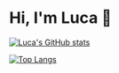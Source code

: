# Hi, I'm Luca 👋

[![Luca's GitHub stats](https://github-readme-stats.vercel.app/api?username=Luca9862&show_icons=true&theme=dark)](https://github.com/anuraghazra/github-readme-stats)

[![Top Langs](https://github-readme-stats.vercel.app/api/top-langs/?username=Luca9862&layout=vertical&theme=dark)](https://github.com/anuraghazra/github-readme-stats)
